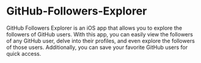 # GitHub-Followers-Explorer
GitHub Followers Explorer is an iOS app that allows you to explore the followers of GitHub users. With this app, you can easily view the followers of any GitHub user, delve into their profiles, and even explore the followers of those users. Additionally, you can save your favorite GitHub users for quick access.
